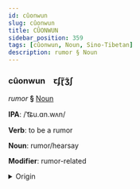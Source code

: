 ```yaml
---
id: cûonwun
slug: cûonwun
title: CÛONWUN
sidebar_position: 359
tags: [cûonwun, Noun, Sino-Tibetan]
description: rumor § Noun
---
```


### cûonwun&emsp;<span kind="abugida">ꞇʄɽ̃ʒ̃ʃ</span>

*rumor* **§** [Noun](../../tags/Noun)

**IPA**: /ˈt͡ɕu.ɑn.wʌn/

**Verb**: to be a rumor

**Noun**: rumor/hearsay

**Modifier**: rumor-related

<details>
    <summary>Origin</summary>
    Mandarin 傳聞 chuánwén [ʈʂʰwanwən]<br/>
    <em>Sino-Tibetan Language Family</em>
</details>